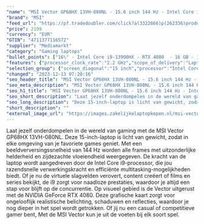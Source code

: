 ```yaml
---
"name": "MSI Vector GP68HX 13VH-080NL - 15.6 inch 144 Hz - Intel Core i9 - 16 GB - 1 TB - GeForce RTX 4080"
"brand": "MSI"
"feed_url": "https://pf.tradedoubler.com/click?a(3322666)p(262336)product(50617-1765288)ttid(3)url(https%3A%2F%2Fwww.mediamarkt.nl%2Fnl%2Fproduct%2F_msi-vector-gp68hx-13vh-080nl-156-inch-144-hz-intel-core-i9-16-gb-1-tb-geforce-rtx-4080-1765288.html%3Futm_source%3Dtradedoubler%26utm_medium%3Daff-comparison%26utm_term%3D1765288)"
"price": 2199
"currency": "EUR"
"GTIN": "4711377116572"
"supplier": "Mediamarkt"
"category": "Gaming laptops"
"bullet_points": ["16\" - Intel Core i9-13900HX - RTX 4080  - 16 GB - 1 TB","39,6 cm / 15,6 inch","WUXGA - 39,6 cm / 15,6 inch","SSD , 1 TB , M.2 via PCIe","1x Type-C (USB3.2 Gen2 / DP), 1x Type-C (USB / DP / Thunderbolt™ 4), 1x Type-C (USB3.2 Gen2 / DP) with PD charging, 1x Type-A USB3.2 Gen1, 1x Type-A USB3.2 Gen2, 1x SD Express Card Reader, 1x HDMI™ 2.1 (8K @ 60Hz / 4K @ 120Hz), 1x RJ45, 1x Mic-in/Headphone-out Combo Jack","Lithium polymer","35.7 cm x 2.85 cm x 28.4 cm /"]
"features": {"processor_clock_rate":"2.2 GHz","scope_of_delivery":"Laptop, AC-adapter (280 W), handleiding","dedicated_graphics_memory":"12 GB","color":"Zwart","additional_update_information":"Voor zover op de afbeeldingen apps worden getoond, geldt dat MediaMarkt niet kan garanderen dat de apps tijdens de volledige levensduur van het product goed zullen blijven functioneren. Dit hangt af van het beleid van de fabrikant.","hard_disk_1":"SSD , 1 TB , M.2 via PCIe","configuration":"16\" - Intel Core i9-13900HX - RTX 4080  - 16 GB - 1 TB","min_duration_supported_software_updates":"2 jaar","bluetooth":"Ja","ram_configuration":"2x 8 GB","manufacturer_guarantee":"2 jaar","processor_speed_with_turbo":"5.5 GHz","panel_type":"IPS (In-Plane Switching)","total_storage_space_in_gb":"1 TB","touchscreen":"Nee","manufacturer_part_number":"GP68HX13VH080NL","product_manufacturer":"MSI","capacity_of_1_hard_disk":"1 TB","battery_capacity":"90 Wh","dimensions_weight":"35.7 cm x 2.85 cm x 28.4 cm /","number_of_processor_cores":"24","integrated_mike":"Ja","speakers":"Ja","convertibility":"Vast scherm","connections":"1x Type-C (USB3.2 Gen2 / DP), 1x Type-C (USB / DP / Thunderbolt™ 4), 1x Type-C (USB3.2 Gen2 / DP) with PD charging, 1x Type-A USB3.2 Gen1, 1x Type-A USB3.2 Gen2, 1x SD Express Card Reader, 1x HDMI™ 2.1 (8K @ 60Hz / 4K @ 120Hz), 1x RJ45, 1x Mic-in/Headphone-out Combo Jack","screen_diagonal_inches":"15.6 inch","height":"2,85 cm","model_year":"2023","shipping_costs":"0.00","screen_type":"Mat scherm","memory_size":"16 GB","processor_brand":"Intel®","delivery_time":"1","bluetooth_version":"5.3","brightness":"300 cd/m²","image_ratio":"16:9","memory_speeds":"4800 MHz","product_height":"2,85 cm","screen_diagonal_cm":"39,6 cm","screen_diagonal_cm_inch":"39,6 cm / 15,6 inch","product_depth":"28,4 cm","battery_type":"Lithium polymer","type_of_1_hard_disk":"SSD","product_width":"35,7 cm","weight":"2,67 kg","ram_type":"DDR5","product_introduction_date":"2023-07-01","front_camera":"Ja","integrated_webcam":"Ja","update_policy":"Onbekend","depth":"28,4 cm","wlan":"Ja","product_type":"Gaming-laptop","previous_price":"","warranty_note":"Geen aanvullende garantie-informatie","short_description":"VECTOR GP68HX 13VH-080NL","image_quality":"WUXGA","processor_model":"Core™ i9","processor":"Intel Core i9-13950HX","keyboard_type":"QWERTY","card_reader":"Ja","wlan_standards":"WiFi 6E (802.11AX)","special_features":"Nee","manufacturer_supported_software_updates":"Ja","resolution":"1920 x 1200","total_storage_space":"1 TB","graphics_card":"NVIDIA GeForce RTX 4080"}
"selection_group": {"screen_diagonal":"15 inch","processor":"Intel Core i9","changed_price_past_3_days":false,"product_family":"Gaming"}
"changed": "2023-12-13 07:20:16"
"seo_header_title": "MSI Vector GP68HX 13VH-080NL - 15.6 inch 144 Hz - Intel Core i9 - 16 GB - 1 TB - GeForce RTX 4080"
"seo_meta_description": "MSI Vector GP68HX 13VH-080NL - 15.6 inch 144 Hz - Intel Core i9 - 16 GB - 1 TB - GeForce RTX 4080"
"seo_h1_title": "MSI Vector GP68HX 13VH-080NL - 15.6 inch 144 Hz - Intel Core i9 - 16 GB - 1 TB - GeForce RTX 4080"
"seo_short_description": "Laat jezelf onderdompelen in de wereld van gaming met de MSI Vector GP68HX 13VH-080NL."
"seo_long_description": "Deze 15-inch-laptop is licht van gewicht, zodat in elke omgeving van je favoriete games geniet. Met een beeldverversingssnelheid van 144 Hz worden alle frames met uitzonderlijke helderheid en zijdezachte vloeiendheid weergegeven. De kracht van de laptop wordt aangedreven door de Intel Core i9-processor, die jou razendsnelle verwerkingskracht en efficiënte multitasking-mogelijkheden biedt. Of je nu de virtuele slagvelden verovert, content creëert of films en series bekijkt, de i9 zorgt voor naadloze prestaties, waardoor je altijd een stap voor blijft op de concurrentie. Op visueel gebied is de Vector uitgerust met de NVIDIA GeForce RTX 4080. Deze grafische kaart zorgt voor ongelooflijk realistische belichting, schaduwen en reflecties, waardoor je nog dieper in het spel wordt getrokken. Of jij nu een casual of competitieve gamer bent, Met de MSI Vector kun je uit de voeten bij elk soort spel."
"short_description": ""
"external_image_url": "https://images.zakelijkelaptopkopen.nl/msi-vector-gp68hx-13vh-080nl-156-inch-144-hz-intel-core-i9-16-gb-1-tb-geforce-rtx-4080-1765288.webp"
---
```


Laat jezelf onderdompelen in de wereld van gaming met de MSI Vector GP68HX 13VH-080NL. Deze 15-inch-laptop is licht van gewicht, zodat in elke omgeving van je favoriete games geniet. Met een beeldverversingssnelheid van 144 Hz worden alle frames met uitzonderlijke helderheid en zijdezachte vloeiendheid weergegeven. De kracht van de laptop wordt aangedreven door de Intel Core i9-processor, die jou razendsnelle verwerkingskracht en efficiënte multitasking-mogelijkheden biedt. Of je nu de virtuele slagvelden verovert, content creëert of films en series bekijkt, de i9 zorgt voor naadloze prestaties, waardoor je altijd een stap voor blijft op de concurrentie. Op visueel gebied is de Vector uitgerust met de NVIDIA GeForce RTX 4080. Deze grafische kaart zorgt voor ongelooflijk realistische belichting, schaduwen en reflecties, waardoor je nog dieper in het spel wordt getrokken. Of jij nu een casual of competitieve gamer bent, Met de MSI Vector kun je uit de voeten bij elk soort spel.